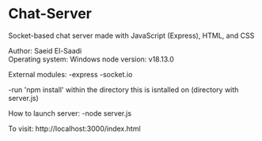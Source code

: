 # Chat-Server
Socket-based chat server made with JavaScript (Express), HTML, and CSS

Author: Saeid El-Saadi <br>
Operating system: Windows
node version: v18.13.0

External modules:
-express
-socket.io

-run 'npm install' within the directory this is isntalled on (directory with server.js)

How to launch server:
-node server.js

To visit:
http://localhost:3000/index.html

